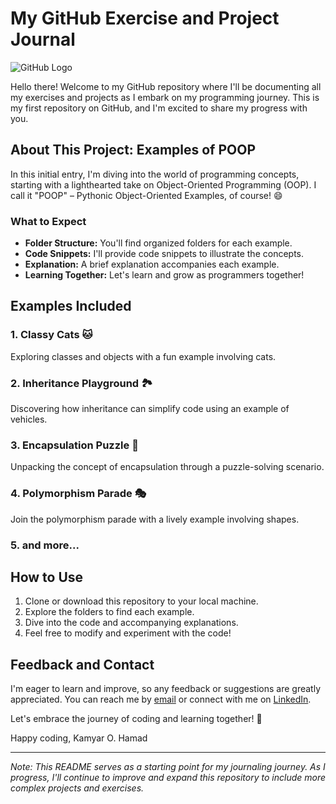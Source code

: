 # My GitHub Exercise and Project Journal

![GitHub Logo](https://github.githubassets.com/images/modules/logos_page/GitHub-Mark.png)

Hello there! Welcome to my GitHub repository where I'll be documenting all my exercises and projects as I embark on my programming journey. This is my first repository on GitHub, and I'm excited to share my progress with you.

## About This Project: Examples of POOP

In this initial entry, I'm diving into the world of programming concepts, starting with a lighthearted take on Object-Oriented Programming (OOP). I call it "POOP" – Pythonic Object-Oriented Examples, of course! 😄

### What to Expect

- **Folder Structure:** You'll find organized folders for each example.
- **Code Snippets:** I'll provide code snippets to illustrate the concepts.
- **Explanation:** A brief explanation accompanies each example.
- **Learning Together:** Let's learn and grow as programmers together!

## Examples Included

### 1. Classy Cats 🐱
Exploring classes and objects with a fun example involving cats.

### 2. Inheritance Playground 🏞️
Discovering how inheritance can simplify code using an example of vehicles.

### 3. Encapsulation Puzzle 🧩
Unpacking the concept of encapsulation through a puzzle-solving scenario.

### 4. Polymorphism Parade 🎭
Join the polymorphism parade with a lively example involving shapes.

### 5. and more...

## How to Use

1. Clone or download this repository to your local machine.
2. Explore the folders to find each example.
3. Dive into the code and accompanying explanations.
4. Feel free to modify and experiment with the code!

## Feedback and Contact

I'm eager to learn and improve, so any feedback or suggestions are greatly appreciated. You can reach me by [email](othmankamyar@gmail.com) or connect with me on [LinkedIn](https://www.linkedin.com/in/kamyar-othman/).

Let's embrace the journey of coding and learning together! 🚀

Happy coding,
Kamyar O. Hamad

---

*Note: This README serves as a starting point for my journaling journey. As I progress, I'll continue to improve and expand this repository to include more complex projects and exercises.*
